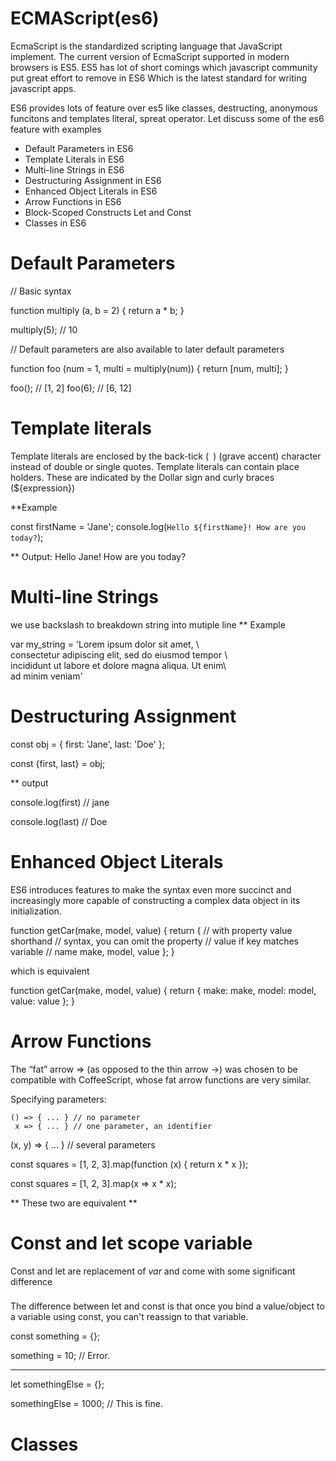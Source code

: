 # ECMAScript(es6)

EcmaScript is the standardized scripting language that JavaScript implement. The current version of EcmaScript supported in modern browsers is ES5. ES5 has lot of short comings which javascript community put great effort to remove in ES6 Which is the latest standard for writing javascript apps.

ES6 provides lots of feature over es5 like classes, destructing, anonymous funcitons and templates literal, spreat operator.
Let discuss some of the es6 feature with examples
 
* Default Parameters in ES6
* Template Literals in ES6
* Multi-line Strings in ES6
* Destructuring Assignment in ES6
* Enhanced Object Literals in ES6
* Arrow Functions in ES6
* Block-Scoped Constructs Let and Const
* Classes in ES6

# Default Parameters
  // Basic syntax
 
  function multiply (a, b = 2) {
    return a * b;
  }
  
  multiply(5); // 10

  // Default parameters are also available to later default parameters

  function foo (num = 1, multi = multiply(num)) {
    return [num, multi];
  }
  
  foo(); // [1, 2]
  foo(6); // [6, 12]

# Template literals
Template literals are enclosed by the back-tick (` `) (grave accent) character instead of double or single quotes. Template literals can contain place holders. These are indicated by the Dollar sign and curly braces (${expression})

**Example

const firstName = 'Jane';
console.log(`Hello ${firstName}! How are you today?`);

** Output:  Hello Jane! How are you today?

# Multi-line Strings
we use backslash to breakdown string into mutiple line
** Example

var my_string = 'Lorem ipsum dolor sit amet, \  
consectetur adipiscing elit, sed do eiusmod tempor \  
incididunt ut labore et dolore magna aliqua. Ut enim\  
 ad minim veniam'
 
 # Destructuring Assignment
 
const obj = { first: 'Jane', last: 'Doe' };

const {first, last} = obj;

** output

console.log(first) // jane

console.log(last) // Doe
# Enhanced Object Literals 

ES6 introduces features to make the syntax even more succinct and increasingly more capable of constructing a complex data object in its initialization.

function getCar(make, model, value) {
    return {
        // with property value shorthand
        // syntax, you can omit the property
        // value if key matches variable
        // name
        make,
        model,
        value
    };
}

which is equivalent

function getCar(make, model, value) {
    return {
        make: make,
        model: model,
        value: value
    };
}



# Arrow Functions 
The “fat” arrow => (as opposed to the thin arrow ->) was chosen to be compatible with CoffeeScript, whose fat arrow functions are very similar.

Specifying parameters:

    () => { ... } // no parameter
     x => { ... } // one parameter, an identifier
(x, y) => { ... } // several parameters


const squares = [1, 2, 3].map(function (x) { return x * x });

const squares = [1, 2, 3].map(x => x * x);

** These two are equivalent ** 


# Const and let scope variable

Const and let are replacement of *var* and come with some significant difference
###
The difference between let and const is that once you bind a value/object to a variable using const, you can't reassign to that variable. 


const something = {};

something = 10; // Error.

--------------------------------

let somethingElse = {};

somethingElse = 1000; // This is fine.


# Classes

